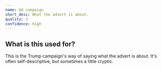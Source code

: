 ```yaml
---
name: Ad campaign
short_desc: What the advert is about.
quality: 3
confidence: high
---
```


## What is this used for?

This is the Trump campaign's way of saying what the advert is about. It's often self-descriptive,
but sometimes a little cryptic.

